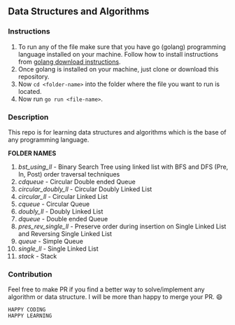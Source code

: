## Data Structures and Algorithms

### Instructions

1. To run any of the file make sure that you have go (golang) programming language installed on your machine. Follow how to install instructions from [golang download instructions](https://golang.org/doc/install).
2. Once golang is installed on your machine, just clone or download this repository.
3. Now `cd <folder-name>` into the folder where the file you want to run is located.
4. Now run `go run <file-name>`.


### Description

This repo is for learning data structures and algorithms which is the base of any programming language.

**FOLDER NAMES**
01. *bst_using_ll* - Binary Search Tree using linked list with BFS and DFS (Pre, In, Post) order traversal techniques
02. *cdqueue* - Circular Double ended Queue
03. *circular_doubly_ll* - Circular Doubly Linked List
04. *circular_ll* - Circular Linked List
05. *cqueue* - Circular Queue
06. *doubly_ll* - Doubly Linked List
07. *dqueue* - Double ended Queue
08. *pres_rev_single_ll* - Preserve order during insertion on Single Linked List and Reversing Single Linked List
09. *queue* - Simple Queue
10. *single_ll* - Single Linked List
11. *stack* - Stack

### Contribution

Feel free to make PR if you find a better way to solve/implement any algorithm or data structure. I will be more than happy to merge your PR. :smile:

```
HAPPY CODING
HAPPY LEARNING
```